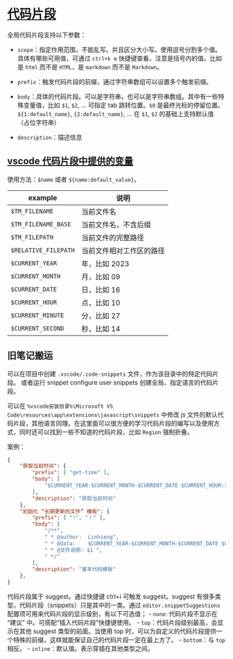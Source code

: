 # [代码片段](https://code.visualstudio.com/docs/editor/userdefinedsnippets)

<!-- [我的代码片段在这里](../backup/%E6%88%91%E7%9A%84%E4%BB%A3%E7%A0%81%E7%89%87%E6%AE%B5.code-snippets) -->

全局代码片段支持以下参数：

- `scope`：指定作用范围，不能乱写。并且区分大小写。使用逗号分割多个值。具体有哪些可用值，可通过 `ctrl+k m` 快捷键查看，注意是括号内的值。比如是 `html` 而不是 `HTML`，是 `markdown` 而不是 `Markdown`。

- `prefix`：触发代码片段的前缀，通过字符串数组可以设置多个触发前缀。

- `body`：具体的代码片段。可以是字符串，也可以是字符串数组。其中有一些特殊变量值，比如 `$1`, `$2`, ... 可指定 tab 跳转位置。`$0` 是最终光标的停留位置。`${1:default_name}`, `{2:default_name}`, ... 在 `$1`, `$2` 的基础上支持默认值（占位字符串）

- `description`：描述信息

## [vscode 代码片段中提供的变量](https://code.visualstudio.com/docs/editor/userdefinedsnippets#_variables)

使用方法：`$name` 或者 `${name:default_value}`。

example              | 说明
---------------------|-------------
`$TM_FILENAME`       | 当前文件名
`$TM_FILENAME_BASE`  | 当前文件名，不含后缀
`$TM_FILEPATH`       | 当前文件的完整路径
`$RELATIVE_FILEPATH` | 当前文件相对工作区的路径
`$CURRENT_YEAR`      | 年，比如 2023
`$CURRENT_MONTH`     | 月，比如 09
`$CURRENT_DATE`      | 日，比如 16
`$CURRENT_HOUR`      | 点，比如 10
`$CURRENT_MINUTE`    | 分，比如 27
`$CURRENT_SECOND`    | 秒，比如 14

## 旧笔记搬运

可以在项目中创建 `.vscode/.code-snippets` 文件，作为该目录中的特定代码片段。
或者运行 snippet configure user snippets 创建全局、指定语言的代码片段。

可以在 `%vscode安装目录%\Microsoft VS Code\resources\app\extensions\javascript\snippets` 中修改 js 文件的默认代码片段，其他语言同理。在这里面可以很方便的学习代码片段的编写以及使用方式，同时还可以找到一些不知道的代码片段，比如 `Region` 强制折叠。

案例：

```json
{
    "获取当前时间": {
        "prefix": [ "get-time" ],
        "body": [
            "$CURRENT_YEAR-$CURRENT_MONTH-$CURRENT_DATE $CURRENT_HOUR:$CURRENT_MINUTE",
        ],
        "description": "获取当前时间"
    },
    "初始化 “长期更新的文件” 模板": {
        "prefix": [ "!", "！" ],
        "body": [
            "/**",
            " * @author:  Linhieng",
            " * @data:    $CURRENT_YEAR-$CURRENT_MONTH-$CURRENT_DATE $CURRENT_HOUR:$CURRENT_MINUTE",
            " * @文件说明: $1 ",
            " */"
        ],
        "description": "基本代码模板"
    },
}
```

代码片段属于 suggest。通过快捷键 ctrl+i 可触发 suggest。suggest 有很多类型，代码片段（snippets）只是其中的一类。通过 `editor.snippetSuggestions` 配置项可用来代码片段的显示级别，有以下可选值；
    - `none`: 代码片段不显示在 “建议” 中。可搭配“插入代码片段”快捷键使用。
    - `top`：代码片段级别最高，会显示在其他 suggest 类型的前面。当使用 top 时，可以为自定义的代码片段提供一个特殊的前缀，这样就能保证自己的代码片段一定在最上方了。
    - `bottom`：与 `top` 相反。
    - `inline`：默认值。表示穿插在其他类型之间。
